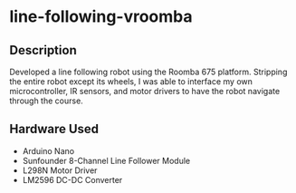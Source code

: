 # line-following-vroomba

## Description 

Developed a line following robot using the Roomba 675 platform. Stripping the entire robot except its wheels, I was able to interface my own microcontroller, IR sensors, and motor drivers to have the robot navigate through the course. 

## Hardware Used
- Arduino Nano
- Sunfounder 8-Channel Line Follower Module
- L298N Motor Driver
- LM2596 DC-DC Converter
